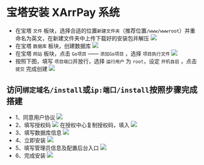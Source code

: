 # 宝塔安装 XArrPay 系统

- 在宝塔 `文件` 板块，选择合适的位置`新建文件夹`（推荐位置`/www/wwwroot`）并重命名为英文，在新建文件夹中上传下载好的安装包并解压
![](https://s2.loli.net/2024/03/30/xXYCzew3qUNIG6T.png)
- 在宝塔 `数据库` 板块，创建数据库
![](https://s2.loli.net/2024/03/30/EDr32asTxRMJk67.png)
- 在宝塔 `网站` 板块，点击 `Go项目` —— `添加Go项目` ，选择 `项目执行文件` 
![](https://s2.loli.net/2024/04/25/5k4AgXBjiDIVzoF.png)
- 按照下图，填写 `项目端口`并放行，选择 `运行用户` 为 `root`，设定 `开机自启` ，点击 `提交` 完成创建
![](https://s2.loli.net/2024/04/25/b8dFKH7yG9RWP2n.png)

## 访问`绑定域名/install`或`ip:端口/install`按照步骤完成搭建
- 1、同意用户协议
![](https://s2.loli.net/2024/04/25/t4HqELNn2Dd3jIo.png)
- 2、填写授权码
![](https://s2.loli.net/2024/04/25/KpLC8WHfIxrkTQJ.png)
在授权中心复制授权码，填入
![](https://s2.loli.net/2024/04/25/Ab41kU273l5nSzq.png)
- 3、填写数据库信息
![](https://s2.loli.net/2024/04/25/G2jNiUd9WcAwCJE.png)
- 4、立即安装
![](https://s2.loli.net/2024/04/25/fcEVRU5zFmBxtno.png)
- 5、填写管理员信息及配置后台入口
![](https://s2.loli.net/2024/04/25/mKgI1hwtpqarYRv.png)
- 6、完成安装
![](https://s2.loli.net/2024/04/25/fUWqmurNH6ovPkt.png)